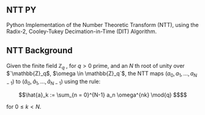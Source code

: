 ## NTT PY

Python Implementation of the Number Theoretic Transform (NTT), using the Radix-2, Cooley-Tukey Decimation-in-Time (DIT) Algorithm. 

## NTT Background   

Given the finite field $`\mathbb{Z}_q`$ , for $`q > 0`$ prime, and an $N$ th root of unity over $`\mathbb{Z}_q$, $\omega \in \mathbb{Z}_q`$, the NTT maps $`(a_0, a_1, ... , a_{N-1})`$ to $`(\hat{a}_0, \hat{a}_1, ... , \hat{a}_{N-1})`$ using the rule:   

```math 
\hat{a}_k := \sum_{n = 0}^{N-1} a_n \omega^{nk} \mod{q} $$
```

for $`0 \leq k < N`$. 